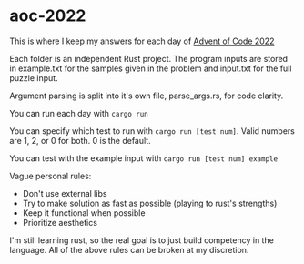 # aoc-2022

This is where I keep my answers for each day of [Advent of Code 2022](https://adventofcode.com/2022/)

Each folder is an independent Rust project. The program inputs are stored in example.txt for the samples given in the problem and input.txt for the full puzzle input.

Argument parsing is split into it's own file, parse_args.rs, for code clarity.

You can run each day with `cargo run`

You can specify which test to run with `cargo run [test num]`. Valid numbers are 1, 2, or 0 for both. 0 is the default.

You can test with the example input with `cargo run [test num] example`

Vague personal rules:
- Don't use external libs
- Try to make solution as fast as possible (playing to rust's strengths)
- Keep it functional when possible
- Prioritize aesthetics


I'm still learning rust, so the real goal is to just build competency in the
language. All of the above rules can be broken at my discretion.
